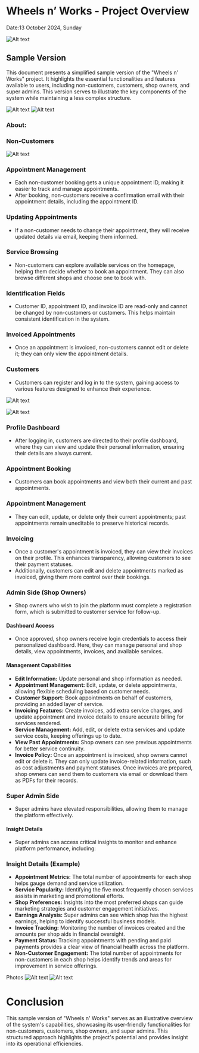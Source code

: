 # **Wheels n’ Works - Project Overview**

Date:13 October 2024, Sunday

![Alt text](/ReadMe/1.png)



## **Sample Version**
This document presents a simplified sample version of the "Wheels n’ Works" project. It highlights the essential functionalities and features available to users, including non-customers, customers, shop owners, 
and super admins. This version serves to illustrate the key components of the system while maintaining a less complex structure.


![Alt text](/ReadMe/2.png)
![Alt text](/ReadMe/5.png)

### About:
### Non-Customers

![Alt text](/ReadMe/4.png)

### Appointment Management
- Each non-customer booking gets a unique appointment ID, making it easier to track and manage appointments.
- After booking, non-customers receive a confirmation email with their appointment details, including the appointment ID.

### Updating Appointments
- If a non-customer needs to change their appointment, they will receive updated details via email, keeping them informed.

### Service Browsing
- Non-customers can explore available services on the homepage, helping them decide whether to book an appointment. They can also browse different shops and choose one to book with.

### Identification Fields
- Customer ID, appointment ID, and invoice ID are read-only and cannot be changed by non-customers or customers. This helps maintain consistent identification in the system.

### Invoiced Appointments
- Once an appointment is invoiced, non-customers cannot edit or delete it; they can only view the appointment details.

### Customers
- Customers can register and log in to the system, gaining access to various features designed to enhance their experience.

![Alt text](/ReadMe/3.png)

![Alt text](/ReadMe/6.png)

### Profile Dashboard
- After logging in, customers are directed to their profile dashboard, where they can view and update their personal information, ensuring their details are always current.

### Appointment Booking
- Customers can book appointments and view both their current and past appointments.

### Appointment Management
- They can edit, update, or delete only their current appointments; past appointments remain uneditable to preserve historical records.

### Invoicing
- Once a customer's appointment is invoiced, they can view their invoices on their profile. This enhances transparency, allowing customers to see their payment statuses.
- Additionally, customers can edit and delete appointments marked as invoiced, giving them more control over their bookings.

### Admin Side (Shop Owners)
- Shop owners who wish to join the platform must complete a registration form, which is submitted to customer service for follow-up.

#### Dashboard Access
- Once approved, shop owners receive login credentials to access their personalized dashboard. Here, they can manage personal and shop details, view appointments, invoices, and available services.

#### Management Capabilities
- **Edit Information:** Update personal and shop information as needed.
- **Appointment Management:** Edit, update, or delete appointments, allowing flexible scheduling based on customer needs.
- **Customer Support:** Book appointments on behalf of customers, providing an added layer of service.
- **Invoicing Features:** Create invoices, add extra service charges, and update appointment and invoice details to ensure accurate billing for services rendered.
- **Service Management:** Add, edit, or delete extra services and update service costs, keeping offerings up to date.
- **View Past Appointments:** Shop owners can see previous appointments for better service continuity.
- **Invoice Policy:** Once an appointment is invoiced, shop owners cannot edit or delete it. They can only update invoice-related information, such as cost adjustments and payment statuses. 
Once invoices are prepared, shop owners can send them to customers via email or download them as PDFs for their records.

### Super Admin Side
- Super admins have elevated responsibilities, allowing them to manage the platform effectively.

#### Insight Details
- Super admins can access critical insights to monitor and enhance platform performance, including:

### Insight Details (Example)
- **Appointment Metrics:** The total number of appointments for each shop helps gauge demand and service utilization.
- **Service Popularity:** Identifying the five most frequently chosen services assists in marketing and promotional efforts.
- **Shop Preferences:** Insights into the most preferred shops can guide marketing strategies and customer engagement initiatives.
- **Earnings Analysis:** Super admins can see which shop has the highest earnings, helping to identify successful business models.
- **Invoice Tracking:** Monitoring the number of invoices created and the amounts per shop aids in financial oversight.
- **Payment Status:** Tracking appointments with pending and paid payments provides a clear view of financial health across the platform.
- **Non-Customer Engagement:** The total number of appointments for non-customers in each shop helps identify trends and areas for improvement in service offerings.


Photos
![Alt text](/ReadMe/7.png)
![Alt text](/ReadMe/8.png)

# **Conclusion**
This sample version of "Wheels n' Works" serves as an illustrative overview of the system's capabilities, showcasing its user-friendly functionalities 
for non-customers, customers, shop owners, and super admins. This structured approach highlights the project's potential and provides insight into its operational efficiencies.
